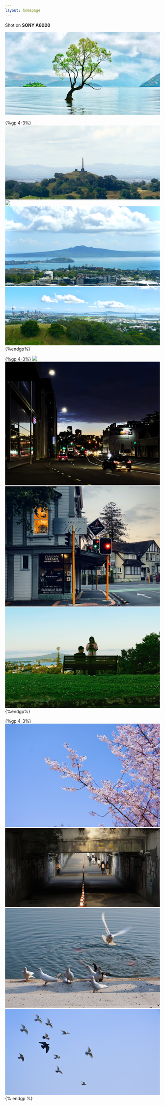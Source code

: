 ```yaml
---
layout: homepage
---
```


<!--2-1 * 2-2 * 3-1   * 3-2 * 3-3 *-->    

<!--□  * □ □ * □ □ □ *  □  * □ □ *-->    

<!--□  *     *       * □ □ *  □  *-->   

<!--4-1 *  4-2  * 4-3  *  4-4  * 4-3 *-->    

<!--□  *   □   * □ □  * □ □ □ * □ □ *-->    

<!--□ □ * □ □ □ * □ □  *   □   *  □  *-->    

<!--□  *--> 

<!--5-1 * 5-2 *  5-3  *  5-4   *  6-->

<!--□  * □ □ *  □ □  * □ □ □  * □ □ □-->

<!--□ □ *  □  * □ □ □ *  □ □   * □ □ □-->

<!--□ □ * □ □ *       *        *-->

Shot on **SONY A6000**

![](https://raw.githubusercontent.com/leeJiawen/blog-img/main/FullSizeRender.jpg)

{%gp 4-3%}
![](https://raw.githubusercontent.com/leeJiawen/blog-img/main/DSC01209.jpg)
![](https://raw.githubusercontent.com/leeJiawen/blog-img/main/DSC01207.jpg)
![](https://raw.githubusercontent.com/leeJiawen/blog-img/main/DSC01202.jpg)
![](https://raw.githubusercontent.com/leeJiawen/blog-img/main/DSC01194.jpg)
{%endgp%}

{%gp 4-3%}
![](https://raw.githubusercontent.com/leeJiawen/blog-img/main/DSC01199.jpg)
![](https://raw.githubusercontent.com/leeJiawen/blog-img/main/IMG_3733.jpg)
![](https://raw.githubusercontent.com/leeJiawen/blog-img/main/IMG_3726.jpeg)
![](https://raw.githubusercontent.com/leeJiawen/blog-img/main/IMG_3723.jpg)
{%endgp%}


{%gp 4-3%}
![](https://raw.githubusercontent.com/leeJiawen/blog-img/main/DSC09577.jpg)
![](https://raw.githubusercontent.com/leeJiawen/blog-img/main/IMG_1085.jpg)
![](https://raw.githubusercontent.com/leeJiawen/blog-img/main/IMG_1186.JPG)
![](https://raw.githubusercontent.com/leeJiawen/blog-img/main/IMG_1185.jpg)
{% endgp %}